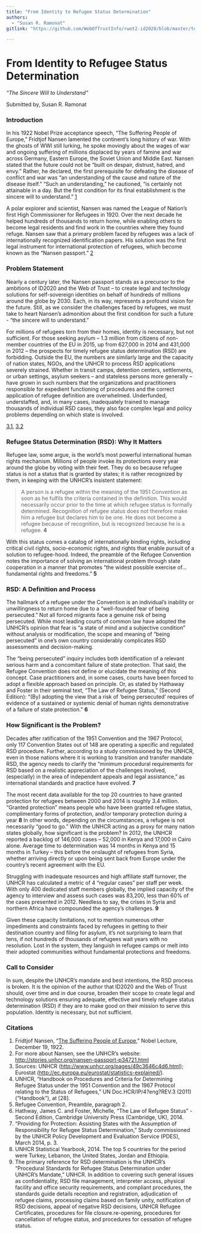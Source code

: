 ```yaml
---
title: "From Identity to Refugee Status Determination"
authors:
  - "Susan R. Ramonat"
gitlink: "https://github.com/WebOfTrustInfo/rwot2-id2020/blob/master/topics-and-advance-readings/identity_to_refugee_status_determination.md"

---
```


# From Identity to Refugee Status Determination
*“The Sincere Will to Understand”*

Submitted by, Susan R. Ramonat

### Introduction

In his 1922 Nobel Prize acceptance speech, “The Suffering People of Europe,” Fridtjof Nansen lamented the continent’s long history of war. With the ghosts of WWI still lurking, he spoke movingly about the wages of war and ongoing suffering of millions displaced by years of famine and war across Germany, Eastern Europe, the Soviet Union and Middle East. Nansen stated that the future could not be “built on despair, distrust, hatred, and envy.” Rather, he declared, the first prerequisite for defeating the disease of conflict and war was “an understanding of the cause and nature of the disease itself.” “Such an understanding,” he cautioned, “is certainly not attainable in a day. But the first condition for its final establishment is the sincere will to understand.” [1](http://www.nobelprize.org/nobel_prizes/peace/laureates/1922/nansen-lecture.html)

A polar explorer and scientist, Nansen was named the League of Nation’s first High Commissioner for Refugees in 1920. Over the next decade he helped hundreds of thousands to return home, while enabling others to become legal residents and find work in the countries where they found refuge. Nansen saw that a primary problem faced by refugees was a lack of internationally recognized identification papers. His solution was the first legal instrument for international protection of refugees, which become known as the “Nansen passport.” [2](http://stories.unhcr.org/nansen-passport-p34721.html)


### Problem Statement

Nearly a century later, the Nansen passport stands as a precursor to the ambitions of ID2020 and the Web of Trust – to create legal and technology solutions for self-sovereign identities on behalf of hundreds of millions around the globe by 2030. Each, in its way, represents a profound vision for the future. Still, as we consider the challenges faced by refugees, we must take to heart Nansen’s admonition about the first condition for such a future - “the sincere will to understand.”

For millions of refugees torn from their homes, identity is necessary, but not sufficient. For those seeking asylum – 1.3 million from citizens of non-member countries of the EU in 2015, up from 627,000 in 2014 and 431,000 in 2012 – the prospects for timely refugee status determination (RSD) are forbidding. Outside the EU, the numbers are similarly large and the capacity of nation states, NGOs, and the UNHCR to process RSD applications severely strained. Whether in transit camps, detention centers, settlements, or urban settings, asylum seekers – and stateless persons more generally – have grown in such numbers that the organizations and practitioners responsible for expedient functioning of procedures and the correct application of refugee definition are overwhelmed. Underfunded, understaffed, and, in many cases, inadequately trained to manage thousands of individual RSD cases, they also face complex legal and policy problems depending on which state is involved.

[3.1](http://www.unhcr.org/pages/49c3646c4d6.html), [3.2](http://ec.europa.eu/eurostat/statistics-explained/)


### Refugee Status Determination (RSD): Why It Matters

Refugee law, some argue, is the world’s most powerful international human rights mechanism. Millions of people invoke its protections every year around the globe by voting with their feet. They do so because refugee status is not a status that is granted by states; it is rather recognized by them, in keeping with the UNHCR’s insistent statement:

> A person is a refugee within the meaning of the 1951 Convention as soon as he fulfils the criteria contained in the definition. This would necessarily occur prior to the time at which refugee status is formally determined. Recognition of refugee status does not therefore make him a refugee but declares him to be one. He does not become a refugee because of recognition, but is recognized because he is a refugee. **4**


With this status comes a catalog of internationally binding rights, including critical civil rights, socio-economic rights, and rights that enable pursuit of a solution to refugee-hood. Indeed, the preamble of the Refugee Convention notes the importance of solving an international problem through state cooperation in a manner that promotes “the widest possible exercise of…fundamental rights and freedoms.” **5**


### RSD: A Definition and Process

The hallmark of a refugee under the Convention is an individual’s inability or unwillingness to return home due to a “well-founded fear of being persecuted.” Not all forced migrants face a genuine risk of being persecuted. While most leading courts of common law have adopted the UNHCR’s opinion that fear is “a state of mind and a subjective condition” without analysis or modification, the scope and meaning of “being persecuted” in one’s own country considerably complicates RSD assessments and decision-making.

The “being persecuted” inquiry includes both identification of a relevant serious harm and a concomitant failure of state protection. That said, the Refugee Convention does not define or elucidate the meaning of this concept. Case practitioners and, in some cases, courts have been forced to adopt a flexible approach based on principle. Or, as stated by Hathaway and Foster in their seminal text, “The Law of Refugee Status,” (Second Edition): “(By) adopting the view that a risk of ‘being persecuted’ requires of evidence of a sustained or systemic denial of human rights demonstrative of a failure of state protection.” **6**


### How Significant is the Problem?

Decades after ratification of the 1951 Convention and the 1967 Protocol, only 117 Convention States out of 148 are operating a specific and regulated RSD procedure. Further, according to a study commissioned by the UNHCR, even in those nations where it is working to transition and transfer mandate RSD, the agency needs to clarify the “minimum procedural requirements for RSD based on a realistic appreciation of the challenges involved, (especially) in the area of independent appeals and legal assistance,” as international standards and practice have evolved. **7**

The most recent data available for the top 20 countries to have granted protection for refugees between 2000 and 2014 is roughly 3.4 million. “Granted protection” means people who have been granted refugee status, complimentary forms of protection, and/or temporary protection during a year **8** In other words, depending on the circumstances, a refugee is not necessarily “good to go.” With the UNHCR acting as a proxy for many nation states globally, how significant is the problem? In 2012, the UNHCR reported a backlog of 146,000 cases – 52,000 in Kenya and 17,000 in Cairo alone. Average time to determination was 14 months in Kenya and 15 months in Turkey – this before the onslaught of refugees from Syria, whether arriving directly or upon being sent back from Europe under the country’s recent agreement with the EU.

Struggling with inadequate resources and high affiliate staff turnover, the UNHCR has calculated a metric of 4 “regular cases” per staff per week. With only 400 dedicated staff members globally, the implied capacity of the agency to interview and assess such cases was 83,200, less than 60% of the cases presented in 2012. Needless to say, the crises in Syria and northern Africa have compounded the agency’s challenges. **9**

Given these capacity limitations, not to mention numerous other impediments and constraints faced by refugees in getting to their destination country and filing for asylum, it’s not surprising to learn that tens, if not hundreds of thousands of refugees wait years with no resolution. Lost in the system, they languish in refugee camps or melt into their adopted communities without fundamental protections and freedoms.


### Call to Consider

In sum, despite the UNHCR’s mandate and best intentions, the RSD process is broken. It is the opinion of the author that ID2020 and the Web of Trust should, over time and in due course, broaden their scope to create legal and technology solutions ensuring adequate, effective and timely refugee status determination (RSD) if they are to make good on their mission to serve this population. Identity is necessary, but not sufficient.

### Citations

1. Fridtjof Nansen, “[The Suffering People of Europe](http://www.nobelprize.org/nobel_prizes/peace/laureates/1922/nansen-lecture.html),” Nobel Lecture, December 19, 1922.
2. For more about Nansen, see the UNHCR’s website: http://stories.unhcr.org/nansen-passport-p34721.html
3. Sources: UNHCR (http://www.unhcr.org/pages/49c3646c4d6.html); Eurostat (http://ec.europa.eu/eurostat/statistics-explained/).
4. UNHCR, “Handbook on Procedures and Criteria for Determining Refugee Status under the 1951 Convention and the 1967 Protocol relating to the Status of Refugees,” UN Doc.HCR/IP/4?eng?REV.3 (2011) (“Handbook”), at [28].
5. Refugee Convention, Preamble, paragraph 2.
6. Hathway, James C. and Foster, Michelle, “The Law of Refugee Status” - Second Edition, Cambridge University Press (Cambridge, UK), 2014.
7. “Providing for Protection: Assisting States with the Assumption of Responsibility for Refugee Status Determination,” Study commissioned by the UNHCR Policy Development and Evaluation Service (PDES), March 2014, p. 3.
8. UNHCR Statistical Yearbook, 2014. The top 5 countries for the period were Turkey, Lebanon, the United States, Jordan and Ethiopia.
9. The primary reference for RSD determination is the UNHCR’s “Procedural Standards for Refugee Status Determination under UNHCR’s Mandate,” UNHCR. In addition to covering such general issues as confidentiality, RSD file management, interpreter access, physical facility and office security requirements, and compliant procedures, the standards guide details reception and registration, adjudication of refugee claims, processing claims based on family unity, notification of RSD decisions, appeal of negative RSD decisions, UNHCR Refugee Certificates, procedures for file closure.re-opening, procedures for cancellation of refugee status, and procedures for cessation of refugee status.

